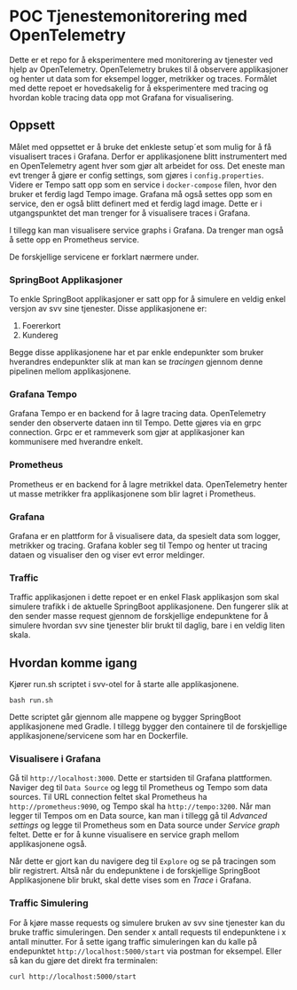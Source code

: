 # POC Tjenestemonitorering med OpenTelemetry
Dette er et repo for å eksperimentere med monitorering av tjenester
ved hjelp av OpenTelemetry. OpenTelemetry brukes til å observere
applikasjoner og henter ut data som for eksempel logger, metrikker
og traces. Formålet med dette repoet er hovedsakelig for å
eksperimentere med tracing og hvordan koble tracing data opp mot 
Grafana for visualisering. 

## Oppsett
Målet med oppsettet er å bruke det enkleste setup´et som mulig for
å få visualisert traces i Grafana. 
Derfor er applikasjonene blitt instrumentert med en OpenTelemetry 
agent hver som gjør alt arbeidet for oss. Det eneste man
evt trenger å gjøre er config settings, som gjøres i 
`config.properties`. Videre er Tempo satt opp som en service i 
`docker-compose` filen, hvor den bruker et ferdig lagd Tempo image. 
Grafana må også settes opp som en service, den er også blitt
definert med et ferdig lagd image. Dette er i utgangspunktet 
det man trenger for å visualisere traces i Grafana. 

I tillegg kan man visualisere service graphs i Grafana. Da trenger
man også å sette opp en Prometheus service. 

De forskjellige servicene er forklart nærmere under.

### SpringBoot Applikasjoner
To enkle SpringBoot applikasjoner er satt opp for å simulere 
en veldig enkel versjon av svv sine tjenester.
Disse applikasjonene er:
1. Foererkort
2. Kundereg

Begge disse applikasjonene har et par enkle endepunkter som 
bruker hverandres endepunkter slik at man kan se _tracingen_ gjennom 
denne pipelinen mellom applikasjonene. 

### Grafana Tempo
Grafana Tempo er en backend for å lagre tracing data. OpenTelemetry
sender den observerte dataen inn til Tempo. Dette gjøres via en grpc 
connection. Grpc er et rammeverk som gjør at applikasjoner kan 
kommunisere med hverandre enkelt. 

### Prometheus
Prometheus er en backend for å lagre metrikkel data. OpenTelemetry 
henter ut masse metrikker fra applikasjonene som blir lagret
i Prometheus.

### Grafana
Grafana er en plattform for å visualisere data, da spesielt data
som logger, metrikker og tracing. Grafana kobler seg til Tempo
og henter ut tracing dataen og visualiser den og viser evt 
error meldinger. 

### Traffic
Traffic applikasjonen i dette repoet er en enkel Flask applikasjon
som skal simulere trafikk i de aktuelle SpringBoot applikasjonene.
Den fungerer slik at den sender masse request gjennom de 
forskjellige endepunktene for å simulere hvordan svv sine 
tjenester blir brukt til daglig, bare i en veldig liten skala.

## Hvordan komme igang
Kjører run.sh scriptet i svv-otel for å starte alle applikasjonene.
```
bash run.sh
```

Dette scriptet går gjennom alle mappene og bygger SpringBoot
applikasjonene med Gradle. I tillegg bygger den containere til
de forskjellige applikasjonene/servicene som har en Dockerfile.

### Visualisere i Grafana
Gå til `http://localhost:3000`. Dette er startsiden til Grafana
plattformen.
Naviger deg til `Data Source` og legg til Prometheus og Tempo
som data sources. Til URL connection feltet skal Prometheus ha 
`http://prometheus:9090`, og Tempo skal ha `http://tempo:3200`.
Når man legger til Tempos om en Data source, kan man i tillegg 
gå til _Advanced settings_ og legge til Prometheus som en Data source
under _Service graph_ feltet. Dette er for å kunne visualisere 
en service graph mellom applikasjonene også. 

Når dette er gjort kan du navigere deg til `Explore` og se på
tracingen som blir registrert. Altså når du endepunktene i de
forskjellige SpringBoot Applikasjonene blir brukt, skal dette
vises som en _Trace_ i Grafana. 

### Traffic Simulering
For å kjøre masse requests og simulere bruken av svv sine tjenester
kan du bruke traffic simuleringen. Den sender x antall requests til
endepunktene i x antall minutter. For å sette igang traffic
simuleringen kan du kalle på endepunktet 
`http://localhost:5000/start` via postman for eksempel. Eller så kan
du gjøre det direkt fra terminalen:
```
curl http://localhost:5000/start
```
